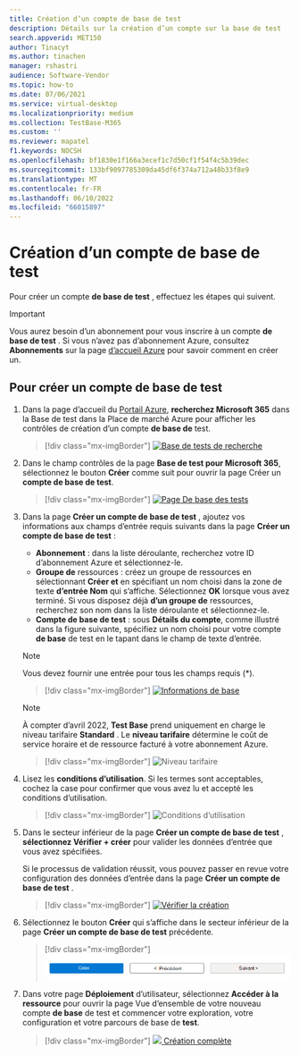 ```yaml
---
title: Création d’un compte de base de test
description: Détails sur la création d’un compte sur la base de test
search.appverid: MET150
author: Tinacyt
ms.author: tinachen
manager: rshastri
audience: Software-Vendor
ms.topic: how-to
ms.date: 07/06/2021
ms.service: virtual-desktop
ms.localizationpriority: medium
ms.collection: TestBase-M365
ms.custom: ''
ms.reviewer: mapatel
f1.keywords: NOCSH
ms.openlocfilehash: bf1830e1f166a3ecef1c7d50cf1f54f4c5b39dec
ms.sourcegitcommit: 133bf9097785309da45df6f374a712a48b33f8e9
ms.translationtype: MT
ms.contentlocale: fr-FR
ms.lasthandoff: 06/10/2022
ms.locfileid: "66015897"
---
```

# <a name="creating-a-test-base-account"></a>Création d’un compte de base de test

Pour créer un compte **de base de test** , effectuez les étapes qui suivent. 

> [!IMPORTANT]
> Vous aurez besoin d’un abonnement pour vous inscrire à un compte **de base de test** . Si vous n’avez pas d’abonnement Azure, consultez **Abonnements** sur la page [d’accueil Azure](https://ms.portal.azure.com/#home) pour savoir comment en créer un. 

## <a name="to-create-a-test-base-account"></a>Pour créer un compte de base de test
 
1. Dans la page d’accueil du [Portail Azure](https://ms.portal.azure.com/#home), **recherchez Microsoft 365** dans la Base de test dans la Place de marché Azure pour afficher les contrôles de création d’un compte **de base de** test. 

   > [!div class="mx-imgBorder"]
   > [![Base de tests de](Media/creatingaccount01-search.png) recherche ](Media/creatingaccount01-search.png#lightbox)

2. Dans le champ contrôles de la page **Base de test pour Microsoft 365**, sélectionnez le bouton **Créer** comme suit pour ouvrir la page Créer un **compte de base de test**. 

   > [!div class="mx-imgBorder"]
   > [![Page De base des tests](Media/creatingaccount02-testbase.png) ](Media/creatingaccount02-testbase.png#lightbox)

3. Dans la page **Créer un compte de base de test** , ajoutez vos informations aux champs d’entrée requis suivants dans la page **Créer un compte de base de test** : 

   - **Abonnement** : dans la liste déroulante, recherchez votre ID d’abonnement Azure et sélectionnez-le. 
   - **Groupe de** ressources : créez un groupe de ressources en sélectionnant **Créer et** en spécifiant un nom choisi dans la zone de texte **d’entrée Nom** qui s’affiche. Sélectionnez **OK** lorsque vous avez terminé. Si vous disposez déjà **d’un groupe de** ressources, recherchez son nom dans la liste déroulante et sélectionnez-le. 
   - **Compte de base de test** : sous **Détails du compte**, comme illustré dans la figure suivante, spécifiez un nom choisi pour votre compte **de base** de test en le tapant dans le champ de texte d’entrée. 

   > [!NOTE]
   > Vous devez fournir une entrée pour tous les champs requis (*). 

   > [!div class="mx-imgBorder"]
   > [![Informations](Media/creatingaccount03-basics.png) de base ](Media/creatingaccount03-basics.png#lightbox)

   > [!NOTE]
   > À compter d’avril 2022, **Test Base** prend uniquement en charge le niveau tarifaire **Standard** . Le **niveau tarifaire** détermine le coût de service horaire et de ressource facturé à votre abonnement Azure. 

   > [!div class="mx-imgBorder"]
   > ![Niveau tarifaire](Media/creatingaccount04-pricing-tier.png)

4. Lisez les **conditions d’utilisation**. Si les termes sont acceptables, cochez la case pour confirmer que vous avez lu et accepté les conditions d’utilisation. 

   > [!div class="mx-imgBorder"]
   > ![Conditions d’utilisation](Media/creatingaccount05-terms.png)

5. Dans le secteur inférieur de la page **Créer un compte de base de test** , **sélectionnez Vérifier + créer** pour valider les données d’entrée que vous avez spécifiées. 

   Si le processus de validation réussit, vous pouvez passer en revue votre configuration des données d’entrée dans la page **Créer un compte de base de test** . 

   > [!div class="mx-imgBorder"]
   > [![Vérifier la création](Media/creatingaccount06-review.png) ](Media/creatingaccount06-review.png#lightbox)

6. Sélectionnez le bouton **Créer** qui s’affiche dans le secteur inférieur de la page **Créer un compte de base de test** précédente. 

   > [!div class="mx-imgBorder"]
   > ![Bouton Créer](Media/creatingaccount07-create.png)

7. Dans votre page **Déploiement** d’utilisateur, sélectionnez **Accéder à la ressource** pour ouvrir la page Vue d’ensemble de votre nouveau compte **de base** de test et commencer votre exploration, votre configuration et votre parcours de base de **test**. 

   > [!div class="mx-imgBorder"]
   > [![](Media/creatingaccount08-complete.png) Création complète ](Media/creatingaccount08-complete.png#lightbox)





